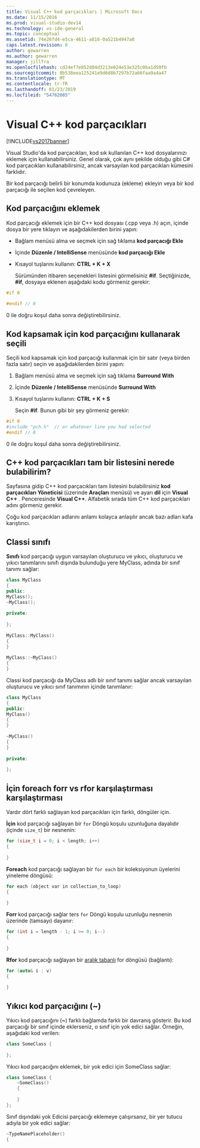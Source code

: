 ```yaml
---
title: Visual C++ kod parçacıkları | Microsoft Docs
ms.date: 11/15/2016
ms.prod: visual-studio-dev14
ms.technology: vs-ide-general
ms.topic: conceptual
ms.assetid: 74e26fd4-e5ca-4611-a816-0a521b4947a0
caps.latest.revision: 6
author: gewarren
ms.author: gewarren
manager: jillfra
ms.openlocfilehash: cd24ef7e852d84d3213e024e53e325c0ba1d59fb
ms.sourcegitcommit: 8b538eea125241e9d6d8b7297b72a66faa9a4a47
ms.translationtype: MT
ms.contentlocale: tr-TR
ms.lasthandoff: 01/23/2019
ms.locfileid: "54762085"
---
```

# <a name="visual-c-code-snippets"></a>Visual C++ kod parçacıkları
[!INCLUDE[vs2017banner](../includes/vs2017banner.md)]

Visual Studio'da kod parçacıkları, kod sık kullanılan C++ kod dosyalarınızı eklemek için kullanabilirsiniz. Genel olarak, çok aynı şekilde olduğu gibi C# kod parçacıkları kullanabilirsiniz, ancak varsayılan kod parçacıkları kümesini farklıdır.  
  
 Bir kod parçacığı belirli bir konumda kodunuza (ekleme) ekleyin veya bir kod parçacığı ile seçilen kod çevreleyen.  
  
## <a name="inserting-a-code-snippet"></a>Kod parçacığını eklemek  
 Kod parçacığı eklemek için bir C++ kod dosyası (.cpp veya .h) açın, içinde dosya bir yere tıklayın ve aşağıdakilerden birini yapın:  
  
- Bağlam menüsü alma ve seçmek için sağ tıklama **kod parçacığı Ekle**  
  
- İçinde **Düzenle / IntelliSense** menüsünde **kod parçacığı Ekle**  
  
- Kısayol tuşlarını kullanın: **CTRL + K + X**  
  
  Sürümünden itibaren seçenekleri listesini görmelisiniz **#if**. Seçtiğinizde, **#if**, dosyaya eklenen aşağıdaki kodu görmeniz gerekir:  
  
```cpp  
#if 0  
  
#endif // 0  
```  
  
 0 ile doğru koşul daha sonra değiştirebilirsiniz.  
  
## <a name="using-a-code-snippet-to-surround-selected-code"></a>Kod kapsamak için kod parçacığını kullanarak seçili  
 Seçili kod kapsamak için kod parçacığı kullanmak için bir satır (veya birden fazla satır) seçin ve aşağıdakilerden birini yapın:  
  
1. Bağlam menüsü alma ve seçmek için sağ tıklama **Surround With**  
  
2. İçinde **Düzenle / IntelliSense** menüsünde **Surround With**  
  
3. Kısayol tuşlarını kullanın: **CTRL + K + S**  
  
   Seçin **#if**. Bunun gibi bir şey görmeniz gerekir:  
  
```cpp  
#if 0  
#include "pch.h"  // or whatever line you had selected  
#endif // 0  
```  
  
 0 ile doğru koşul daha sonra değiştirebilirsiniz.  
  
## <a name="where-can-i-find-a-complete-list-of-the-c-code-snippets"></a>C++ kod parçacıkları tam bir listesini nerede bulabilirim?  
 Sayfasına gidip C++ kod parçacıkları tam listesini bulabilirsiniz **kod parçacıkları Yöneticisi** (üzerinde **Araçları** menüsü) ve ayarı **dil** için **Visual C++** . Penceresinde **Visual C++**. Alfabetik sırada tüm C++ kod parçacıkları adını görmeniz gerekir.  
  
 Çoğu kod parçacıkları adlarını anlamı kolayca anlaşılır ancak bazı adları kafa karıştırıcı.  
  
## <a name="class-vs-classi"></a>Classi sınıfı  
 **Sınıfı** kod parçacığı uygun varsayılan oluşturucu ve yıkıcı, oluşturucu ve yıkıcı tanımlarını sınıfı dışında bulunduğu yere MyClass, adında bir sınıf tanımı sağlar:  
  
```cpp  
class MyClass  
{  
public:  
MyClass();  
~MyClass();  
  
private:  
  
};  
  
MyClass::MyClass()  
{  
}  
  
MyClass::~MyClass()  
{  
}  
```  
  
 Classi kod parçacığı da MyClass adlı bir sınıf tanımı sağlar ancak varsayılan oluşturucu ve yıkıcı sınıf tanımının içinde tanımlanır:  
  
```cpp  
class MyClass  
{  
public:  
MyClass()  
{  
}  
  
~MyClass()  
{  
}  
  
private:  
  
};  
```  
  
## <a name="for-vs-foreach-vs-forr-vs-rfor"></a>İçin foreach forr vs rfor karşılaştırması karşılaştırması  
 Vardır dört farklı sağlayan kod parçacıkları için farklı, döngüler için.  
  
 **İçin** kod parçacığı sağlayan bir `for` Döngü koşulu uzunluğuna dayalıdır (içinde `size_t`) bir nesnenin:  
  
```cpp  
for (size_t i = 0; i < length; i++)  
{  
  
}  
```  
  
 **Foreach** kod parçacığı sağlayan bir `for each` bir koleksiyonun üyelerini yineleme döngüsü:  
  
```cpp  
for each (object var in collection_to_loop)  
{  
  
}  
```  
  
 **Forr** kod parçacığı sağlar ters `for` Döngü koşulu uzunluğu nesnenin üzerinde (tamsayı) dayanır:  
  
```cpp  
for (int i = length - 1; i >= 0; i--)  
{  
  
}  
```  
  
 **Rfor** kod parçacığı sağlayan bir [aralık tabanlı](http://msdn.microsoft.com/library/5750ba1d-ba48-4236-a923-e32de8345c2d) for döngüsü (bağlantı):  
  
```cpp  
for (auto& i : v)  
{  
  
}  
```  
  
## <a name="the-destructor-snippet-"></a>Yıkıcı kod parçacığını (~)  
 Yıkıcı kod parçacığını (**~**) farklı bağlamda farklı bir davranış gösterir. Bu kod parçacığı bir sınıf içinde eklerseniz, o sınıf için yok edici sağlar. Örneğin, aşağıdaki kod verilen:  
  
```cpp  
class SomeClass {  
  
};  
```  
  
 Yıkıcı kod parçacığını eklemek, bir yok edici için SomeClass sağlar:  
  
```cpp  
class SomeClass {  
    ~SomeClass()  
    {  
  
    }  
};  
```  
  
 Sınıf dışındaki yok Edicisi parçacığı eklemeye çalışırsanız, bir yer tutucu adıyla bir yok edici sağlar:  
  
```cpp  
~TypeNamePlaceholder()  
{  
  
```

